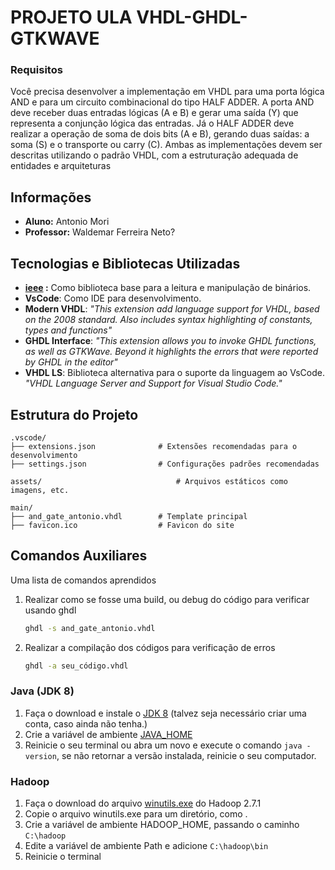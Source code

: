 # PROJETO ULA VHDL-GHDL-GTKWAVE

### Requisitos
Você precisa desenvolver a implementação em VHDL para uma porta lógica AND e para um circuito combinacional do tipo HALF ADDER. A porta AND deve receber duas entradas lógicas (A e B) e gerar uma saída (Y) que representa a conjunção lógica das entradas. Já o HALF ADDER deve realizar a operação de soma de dois bits (A e B), gerando duas saídas: a soma (S) e o transporte ou carry (C). Ambas as implementações devem ser descritas utilizando o padrão VHDL, com a estruturação adequada de entidades e arquiteturas

## Informações
- **Aluno:** Antonio Mori
- **Professor:** Waldemar Ferreira Neto?

## Tecnologias e Bibliotecas Utilizadas

- **<a href="https://github.com/ghdl/ghdl/blob/master/libraries/ieee/std_logic_1164.vhdl" target="_blank" rel="noopener noreferrer">ieee</a> :** Como biblioteca base para a leitura e manipulação de binários.
- **VsCode**: Como IDE para desenvolvimento.
- **Modern VHDL**: *"This extension add language support for VHDL, based on the 2008 standard. Also includes syntax highlighting of constants, types and functions"*
- **GHDL Interface**: *"This extension allows you to invoke GHDL functions, as well as GTKWave. Beyond it highlights the errors that were reported by GHDL in the editor"*
- **VHDL LS**: Biblioteca alternativa para o suporte da linguagem ao VsCode. *"VHDL Language Server and Support for Visual Studio Code."* 


## Estrutura do Projeto
```
.vscode/
├── extensions.json              # Extensões recomendadas para o desenvolvimento
├── settings.json                # Configurações padrões recomendadas

assets/  	                  		 # Arquivos estáticos como imagens, etc.

main/
├── and_gate_antonio.vhdl        # Template principal
├── favicon.ico                  # Favicon do site

```

## **Comandos Auxiliares**
Uma lista de comandos aprendidos


1. Realizar como se fosse uma build, ou debug do código para verificar usando ghdl
   ```bash
   ghdl -s and_gate_antonio.vhdl
   ```

2. Realizar a compilação dos códigos para verificação de erros
   ```bash
   ghdl -a seu_código.vhdl
   ```














### Java (JDK 8)
<ol>
    <li>Faça o download e instale o <a href="https://www.oracle.com/java/technologies/javase/javase8-archive-downloads.html" target="_blank" rel="noopener noreferrer">JDK 8</a> (talvez seja necessário criar uma conta, caso ainda não tenha.)</li>
    <li>Crie a variável de ambiente <a href="https://confluence.atlassian.com/confbr1/configurando-a-variavel-java_home-no-windows-933709538.html" target="_blank" rel="noopener noreferrer">JAVA_HOME</a></li>
    <li>Reinicie o seu terminal ou abra um novo e execute o comando <code>java -version</code>, se não retornar a versão instalada, reinicie o seu computador.</li>
</ol>

### Hadoop
<ol>
    <li>Faça o download do arquivo <a href="https://github.com/steveloughran/winutils/blob/master/hadoop-2.7.1/bin/winutils.exe" target="_blank" rel="noopener noreferrer">winutils.exe</a> do Hadoop 2.7.1</li>
    <li>Copie o arquivo winutils.exe para um diretório, como .</li>
    <li>Crie a variável de ambiente HADOOP_HOME, passando o caminho <code>C:\hadoop</code></li>
    <li>Edite a variável de ambiente Path e adicione <code>C:\hadoop\bin</code></li>
    <li>Reinicie o terminal</li>
</ol>

